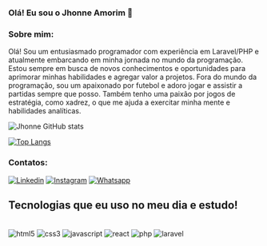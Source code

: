 ### Olá! Eu sou o Jhonne Amorim 👋

### Sobre mim:
Olá! Sou um entusiasmado programador com experiência em Laravel/PHP e atualmente embarcando em minha jornada no mundo da programação. Estou sempre em busca de novos conhecimentos e oportunidades para aprimorar minhas habilidades e agregar valor a projetos.
Fora do mundo da programação, sou um apaixonado por futebol e adoro jogar e assistir a partidas sempre que posso. Também tenho uma paixão por jogos de estratégia, como xadrez, o que me ajuda a exercitar minha mente e habilidades analíticas.


![Jhonne GitHub stats](https://github-readme-stats.vercel.app/api?username=JhonneAmorim&show_icons=true&theme=radical)

[![Top Langs](https://github-readme-stats.vercel.app/api/top-langs/?username=JhonneAmorim)](https://github.com/JhonneAmorim/)

### Contatos:

[![Linkedin](https://img.shields.io/badge/LinkedIn-0077B5?style=for-the-badge&logo=linkedin&logoColor=white)](https://www.linkedin.com/in/jhonne-amorim-oliveira-b8b95a243/)
[![Instagram](https://img.shields.io/badge/Instagram-E4405F?style=for-the-badge&logo=instagram&logoColor=white)](https://www.instagram.com/jhonne_a_o/)
[![Whatsapp](https://img.shields.io/badge/WhatsApp-25D366?style=for-the-badge&logo=whatsapp&logoColor=white)](https://wa.me/5585984570274)

## Tecnologias que eu uso no meu dia e estudo!
<div style="display: inline_block"><br/>
  <img align="center" alt="html5" src="https://img.shields.io/badge/HTML5-E34F26?style=for-the-badge&logo=html5&logoColor=white"/>
   <img align="center" alt="css3" src="https://img.shields.io/badge/CSS3-1572B6?style=for-the-badge&logo=css3&logoColor=white"/>
    <img align="center" alt="javascript" src="https://img.shields.io/badge/JavaScript-F7DF1E?style=for-the-badge&logo=javascript&logoColor=black"/>
     <img align="center" alt="react" src="https://img.shields.io/badge/React-20232A?style=for-the-badge&logo=react&logoColor=61DAFB"/>
      <img align="center" alt="php" src="https://img.shields.io/badge/PHP-777BB4?style=for-the-badge&logo=php&logoColor=white"/>
       <img align="center" alt="laravel" src="https://img.shields.io/badge/Laravel-FF2D20?style=for-the-badge&logo=laravel&logoColor=white"/>
</div><br/>

